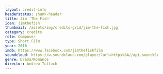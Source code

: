 ```yaml
---
layout: credit-info
headerstatus: shunk-header
title: Jim 'The Fish'
iden: jimthefish
thumbnail: /assets/img/credits-grid/jim-the-fish.jpg
category: credits
role: Composer
type: Short Film
year: 2016
imdb: https://www.facebook.com/jimthefishfilm
soundcloud: https://w.soundcloud.com/player/?url=https%3A//api.soundcloud.com/tracks/243568656&amp;color=ff5500&amp;auto_play=false&amp;hide_related=false&amp;show_comments=false&amp;show_user=false&amp;show_reposts=false
genre: Drama/Romance
director: Andrew Tulloch
---
```



